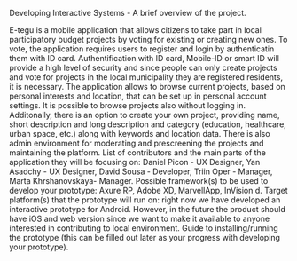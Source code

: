 Developing Interactive Systems - A brief overview of the project.

E-tegu  is a mobile application that allows citizens to take part in local participatory budget projects by voting for existing or creating new ones. To vote, the application requires users to register and login by authenticatin them with ID card. Authentification with ID card, Mobile-ID or smart ID will provide a high level of security and since people can only create projects and vote for projects in the local municipality they are registered residents, it is necessary. The application allows to browse current projects, based on personal interests and location, that can be set up in personal account settings. It is possible to browse projects also without logging in. Additonally, there is an option to create your own project, providing name, short description and long description and category (education, healthcare, urban space, etc.) along with keywords and location data. There is also admin environment for moderating and prescreening the projects and maintaining the platform.
List of contributors and the main parts of the application they will be focusing on: Daniel Picon - UX Designer, Yan Asadchy - UX Designer, David Sousa - Developer, Triin Oper - Manager, Marta Khrshanovskaya- Manager.
Possible framework(s) to be used to develop your prototype: Axure RP, Adobe XD, MarvellApp, InVision d. Target platform(s) that the prototype will run on: right now we have developed an interactive prototype for Android. However, in the future the product should have iOS and web version since we want to make it available to anyone interested in contributing to local environment. 
Guide to installing/running the prototype (this can be filled out later as your progress with developing your prototype).
